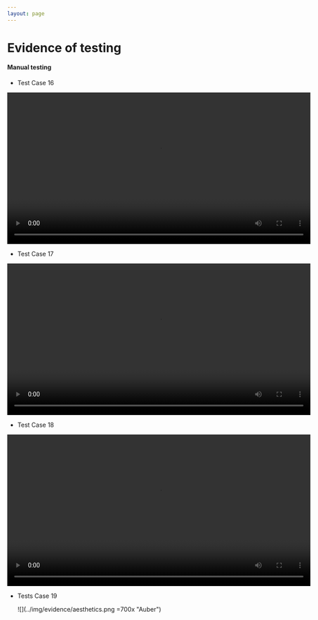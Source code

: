 ```yaml
---
layout: page
---
```

# Evidence of testing

#### Manual testing

* Test Case 16
  
<video width="700" controls>
  <source src="../img/evidence/rooms.mp4" type="video/mp4">
</video>

* Test Case 17
 
<video width="700" controls>
  <source src="../img/evidence/pause.mp4" type="video/mp4">
</video>

* Test Case 18
 
<video width="700" controls>
  <source src="../img/evidence/demo.mp4" type="video/mp4">
</video>

* Tests Case 19

  ![](../img/evidence/aesthetics.png =700x "Auber")
